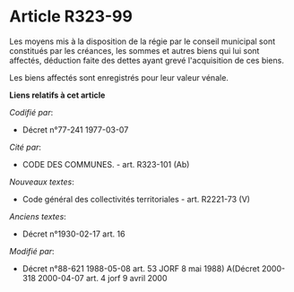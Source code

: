 # Article R323-99

Les moyens mis à la disposition de la régie par le conseil municipal sont constitués par les créances, les sommes et autres
biens qui lui sont affectés, déduction faite des dettes ayant grevé l'acquisition de ces biens.

Les biens affectés sont enregistrés pour leur valeur vénale.

**Liens relatifs à cet article**

_Codifié par_:

  - Décret n°77-241 1977-03-07

_Cité par_:

  - CODE DES COMMUNES. - art. R323-101 (Ab)

_Nouveaux textes_:

  - Code général des collectivités territoriales - art. R2221-73 (V)

_Anciens textes_:

  - Décret n°1930-02-17 art. 16

_Modifié par_:

  - Décret n°88-621 1988-05-08 art. 53 JORF 8 mai 1988) A(Décret 2000-318 2000-04-07 art. 4 jorf 9 avril 2000
